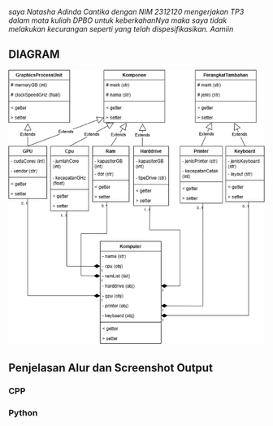 _saya Natasha Adinda Cantika dengan NIM 2312120 mengerjakan TP3 dalam mata kuliah DPBO untuk keberkahanNya maka saya tidak melakukan kecurangan seperti yang telah dispesifikasikan. Aamiin_

## DIAGRAM
<p align="center">
    <img src="TP3DPBO.drawio.png">
</p>

## Penjelasan Alur dan Screenshot Output
### CPP
### Python
